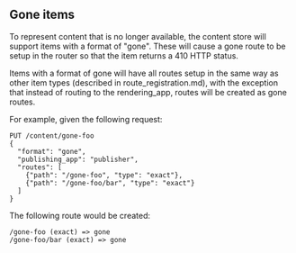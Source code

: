 ## Gone items

To represent content that is no longer available, the content store will support items with a format
of "gone". These will cause a gone route to be setup in the router so that the item returns a 410
HTTP status.

Items with a format of gone will have all routes setup in the same way as other item types (described in
route_registration.md), with the exception that instead of routing to the rendering_app, routes will be
created as gone routes.

For example, given the following request:

    PUT /content/gone-foo
    {
      "format": "gone",
      "publishing_app": "publisher",
      "routes": [
        {"path": "/gone-foo", "type": "exact"},
        {"path": "/gone-foo/bar", "type": "exact"}
      ]
    }

The following route would be created:

    /gone-foo (exact) => gone
    /gone-foo/bar (exact) => gone
